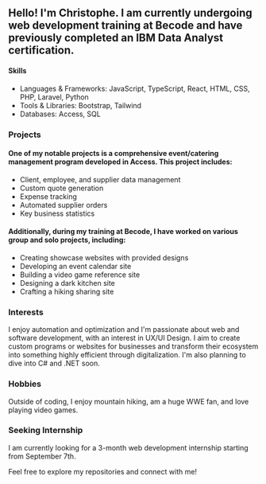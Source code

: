 ## Hello! I'm Christophe. I am currently undergoing web development training at Becode and have previously completed an IBM Data Analyst certification.

#### Skills
- Languages & Frameworks: JavaScript, TypeScript, React, HTML, CSS, PHP, Laravel, Python
- Tools & Libraries: Bootstrap, Tailwind
- Databases: Access, SQL

### Projects

#### One of my notable projects is a comprehensive event/catering management program developed in Access. This project includes:

- Client, employee, and supplier data management
- Custom quote generation
- Expense tracking
- Automated supplier orders
- Key business statistics

#### Additionally, during my training at Becode, I have worked on various group and solo projects, including:

- Creating showcase websites with provided designs
- Developing an event calendar site
- Building a video game reference site
- Designing a dark kitchen site
- Crafting a hiking sharing site

### Interests
I enjoy automation and optimization and I'm passionate about web and software development, with an interest in UX/UI Design.
I aim to create custom programs or websites for businesses and transform their ecosystem into something highly efficient through digitalization.
I'm also planning to dive into C# and .NET soon.

### Hobbies

Outside of coding, I enjoy mountain hiking, am a huge WWE fan, and love playing video games.

### Seeking Internship

I am currently looking for a 3-month web development internship starting from September 7th.

Feel free to explore my repositories and connect with me!


<!---
Dranhoc/Dranhoc is a ✨ special ✨ repository because its `README.md` (this file) appears on your GitHub profile.
You can click the Preview link to take a look at your changes.
--->
